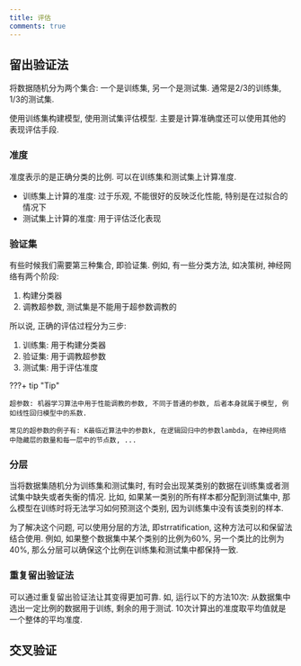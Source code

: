 ```yaml
---
title: 评估
comments: true
---
```


## 留出验证法

将数据随机分为两个集合: 一个是训练集, 另一个是测试集. 通常是$2/3$的训练集, $1/3$的测试集.

使用训练集构建模型, 使用测试集评估模型. 主要是计算准确度还可以使用其他的表现评估手段.

### 准度

准度表示的是正确分类的比例. 可以在训练集和测试集上计算准度.

- 训练集上计算的准度: 过于乐观, 不能很好的反映泛化性能, 特别是在过拟合的情况下
- 测试集上计算的准度: 用于评估泛化表现

### 验证集

有些时候我们需要第三种集合, 即验证集. 例如, 有一些分类方法, 如决策树, 神经网络有两个阶段:

1. 构建分类器
2. 调教超参数, 测试集是不能用于超参数调教的

所以说, 正确的评估过程分为三步:

1. 训练集: 用于构建分类器
2. 验证集: 用于调教超参数
3. 测试集: 用于评估准度

???+ tip "Tip"

    超参数: 机器学习算法中用于性能调教的参数, 不同于普通的参数, 后者本身就属于模型, 例如线性回归模型中的系数.

    常见的超参数的例子有: K最临近算法中的参数k, 在逻辑回归中的参数lambda, 在神经网络中隐藏层的数量和每一层中的节点数, ...

### 分层

当将数据集随机分为训练集和测试集时, 有时会出现某类别的数据在训练集或者测试集中缺失或者失衡的情况. 比如, 如果某一类别的所有样本都分配到测试集中, 那么模型在训练时将无法学习如何预测这个类别, 因为训练集中没有该类别的样本.

为了解决这个问题, 可以使用分层的方法, 即strratification, 这种方法可以和保留法结合使用. 例如, 如果整个数据集中某个类别的比例为60%, 另一个类比的比例为40%, 那么分层可以确保这个比例在训练集和测试集中都保持一致. 

### 重复留出验证法

可以通过重复留出验证法让其变得更加可靠. 如, 运行以下的方法10次: 从数据集中选出一定比例的数据用于训练, 剩余的用于测试. 10次计算出的准度取平均值就是一个整体的平均准度.

## 交叉验证


